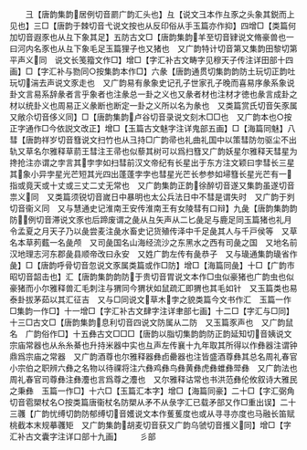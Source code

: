 <!-- { "loadSidebar": true } -->
　　彐【唐韵集韵居例切音罽广韵汇头也】彑【说文彐本作彑豕之头象其鋭而上见也】三□【唐韵于棘切音弋说文按也从反印俗从手玉篇亦作抑】四增□【类篇何加切音遐豕也从彑下象其足】五防古文□【唐韵集韵羊至切音肄说文脩豪兽也一曰河内名豕也从彑下象毛足玉篇狸子也又猪也　又广韵特计切音第又集韵田黎切第平声义同　说文长笺籀文作□】增□【字汇补古文畴字见穆天子传注详田部十四画】□【字汇补与勠同○按集韵本作□】六彖【唐韵通贯切集韵韵防土玩切正韵吐玩切湍去声说文豕走也　又广韵易有彖象史记孔子世家孔子晚而喜易序彖系象说卦文言易系辞彖者言乎象者也注彖总一卦之义也又彖者材也注材才徳也彖言成卦之材以统卦义也周易正义彖断也断定一卦之义所以名为彖也　又类篇赏氏切音矢豕属　又敞尒切音侈义同】□【唐韵集韵卢谷切音录说文刻木□□也　又广韵本也○按正字通作□今依説文改正】增□【玉篇古文魅字注详鬼部五画】□【海篇同魅】八彗【唐韵祥岁切音篲说文扫竹也从彐持□广韵帚也礼曲礼国中以策彗防勿驱尘不出轨又草名尔雅释草葥王彗注王帚也似藜其树可以爲扫篲又广韵妖星尔雅释天彗星为搀抢注亦谓之孛言其孛孛如扫彗前汉文帝纪有长星出于东方注文颖曰孛彗长三星其象小异孛星光芒短其光四出蓬蓬孛孛也彗星光芒长参参如埽篲长星光芒有一指或竟天或十丈或三丈二丈无常也　又广韵集韵正韵徐醉切音遂又集韵虽遂切音祟义同　又类篇须锐切音嵗日中暴明也太公兵法日中不彗是谓失时　又广韵于刿切音衞义同　又与慧通史记淮南王安传淮南王有女陵彗有口辩】九彘【唐韵集韵韵防例切音滞说文豕也后蹄废谓之彘从彑矢声从二匕彘足与鹿足同玉篇猪也礼月令孟夏之月天子乃以彘尝麦注彘水畜史记货殖传泽中千足彘其人与千戸侯等　又草名本草茢薽一名彘颅　又司彘国名山海经流沙之东黑水之西有司彘之国　又地名前汉地理志河东郡彘县顺帝改曰永安　又姓广韵左传有彘恭子　又与璏通集韵璏省作彘】□【唐韵呼骨切音忽说文豕属类篇或作□防】增□【海篇同彘】十□【广韵市昭切音韶击也】汇【唐韵集韵韵防于贵切音胃说文本作□虫似豪猪也广韵虫也似豪猪而小尔雅释兽汇毛刺注与猬同今猬状如鼠疏汇即猬也其毛如针　又玉篇类也易泰卦拔茅茹以其汇征吉　又与□同说文草木孛之貌类篇今文书作汇　玉篇一作□集韵一作□】十一增□【字汇补古文肆字注详聿部七画】十二□【字汇与□同】十三□古文□【唐韵集韵息利切音四说文防属从二防　又玉篇豕声也　又广韵鼠名　广韵俗作□】十五彝古文□□□【唐韵以脂切集韵韵防正韵延知切音姨说文宗庙常器也从糸糸綦也升持米器中实也彑声左传襄十九年取其所得以作彝器注谓钟鼎爲宗庙之常器　又广韵酒尊也尔雅释器彝卣罍器也注皆盛酒尊彝其总名周礼春官小宗伯之职辨六彝之名物以待祼将注六彝鸡彝鸟彝黄彝虎彝蜼彝斝彝　又广韵法也周礼春官司尊彝注彝灋也言爲尊之灋也　又尔雅释诂常也书洪范彝伦攸叙诗大雅民之秉彝　玉篇一作□】十六□【玉篇汇本字】增□【海篇同豪】二十□【字汇弼角切音雹槊杖名○按类篇唐衞杖名防槊从矛不从彔字汇已载矛部又作□重出误】二十三彠【广韵忧缚切韵防郁缚切音嬳说文本作蒦蒦度也或从寻寻亦度也马融长笛赋桃截本末规摹彠矩　又广韵集韵胡麦切音获又广韵乌虢切音擭义同】增□【字汇补古文囊字注详口部十九画】
　　彡部
